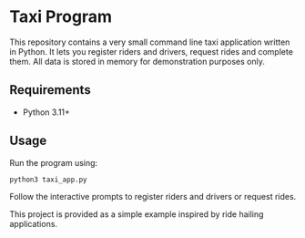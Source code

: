 # Taxi Program

This repository contains a very small command line taxi application written in Python. It lets you register riders and drivers, request rides and complete them. All data is stored in memory for demonstration purposes only.

## Requirements

- Python 3.11+

## Usage

Run the program using:

```bash
python3 taxi_app.py
```

Follow the interactive prompts to register riders and drivers or request rides.

This project is provided as a simple example inspired by ride hailing applications.

